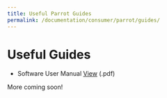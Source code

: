 ```yaml
---
title: Useful Parrot Guides
permalink: /documentation/consumer/parrot/guides/
---
```


# Useful Guides

- Software User Manual [View](/documentation/consumer/parrot/hardware-docs/files/parrot-software-user-manual.pdf) (.pdf)

More coming soon!
